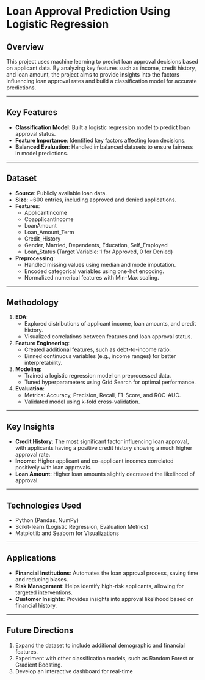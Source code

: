 # Loan Approval Prediction Using Logistic Regression

## Overview
This project uses machine learning to predict loan approval decisions based on applicant data. By analyzing key features such as income, credit history, and loan amount, the project aims to provide insights into the factors influencing loan approval rates and build a classification model for accurate predictions.

---

## Key Features
- **Classification Model**: Built a logistic regression model to predict loan approval status.
- **Feature Importance**: Identified key factors affecting loan decisions.
- **Balanced Evaluation**: Handled imbalanced datasets to ensure fairness in model predictions.

---

## Dataset
- **Source**: Publicly available loan data.
- **Size**: ~600 entries, including approved and denied applications.
- **Features**:
  - ApplicantIncome
  - CoapplicantIncome
  - LoanAmount
  - Loan_Amount_Term
  - Credit_History
  - Gender, Married, Dependents, Education, Self_Employed
  - Loan_Status (Target Variable: 1 for Approved, 0 for Denied)
- **Preprocessing**:
  - Handled missing values using median and mode imputation.
  - Encoded categorical variables using one-hot encoding.
  - Normalized numerical features with Min-Max scaling.

---

## Methodology
1. **EDA**:
   - Explored distributions of applicant income, loan amounts, and credit history.
   - Visualized correlations between features and loan approval status.
2. **Feature Engineering**:
   - Created additional features, such as debt-to-income ratio.
   - Binned continuous variables (e.g., income ranges) for better interpretability.
3. **Modeling**:
   - Trained a logistic regression model on preprocessed data.
   - Tuned hyperparameters using Grid Search for optimal performance.
4. **Evaluation**:
   - Metrics: Accuracy, Precision, Recall, F1-Score, and ROC-AUC.
   - Validated model using k-fold cross-validation.

---

## Key Insights
- **Credit History**: The most significant factor influencing loan approval, with applicants having a positive credit history showing a much higher approval rate.
- **Income**: Higher applicant and co-applicant incomes correlated positively with loan approvals.
- **Loan Amount**: Higher loan amounts slightly decreased the likelihood of approval.

---

## Technologies Used
- Python (Pandas, NumPy)
- Scikit-learn (Logistic Regression, Evaluation Metrics)
- Matplotlib and Seaborn for Visualizations

---

## Applications
- **Financial Institutions**: Automates the loan approval process, saving time and reducing biases.
- **Risk Management**: Helps identify high-risk applicants, allowing for targeted interventions.
- **Customer Insights**: Provides insights into approval likelihood based on financial history.

---

## Future Directions
1. Expand the dataset to include additional demographic and financial features.
2. Experiment with other classification models, such as Random Forest or Gradient Boosting.
3. Develop an interactive dashboard for real-time
